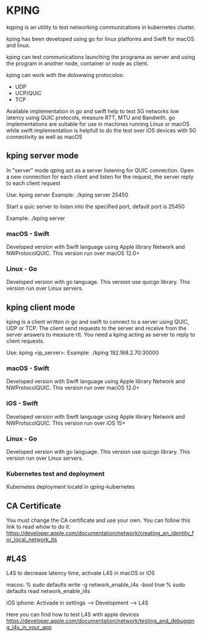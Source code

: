 # KPING

kqping is an utility to test networking communications in kubernetes cluster. 

kping has been developed using go for linux platforms and Swift for macOS and linux.

kping can test communications launching the programa as server and using the program in another node, container or node as client. 

kping can work with the dolowwing protocolos:
- UDP
- UCP/QUIC
- TCP

Available implementation in go and swift help to test 5G networks low latency using QUIC protocols, measure RTT, MTU and Bandwith. go implementations are suitable for use in machines running Linux or macOS while swift implementation is helpfull to do the test over iOS devices with 5G connectivity as well as macOS


## kping server mode
In "server" mode qping act as a server listening for QUIC connection. Open a new connection for each client and listen for the request, the server reply to each client request

Use: kping server <port>
Example: ./kping server 25450

Start a quic server to listen into the specified port, default port is 25450

Example: ./kping server

###  macOS - Swift
Developed version with Swift language using Apple library Network and NWProtocolQUIC. This version run over macOS 12.0+   
 
###  Linux - Go
Developed version with go language. This version use quicgo library. This version run over Linux servers.
 

## kping client mode
kping is a client written in go and swift to connect to a server using QUIC, UDP or TCP. 
The client send requests to the server and receive from the server answers to measure rtt.
You need a kping acting as server to reply to client requests.

Use: kping <ip_server>:<port>
Example: ./kping 192.168.2.70:30000

### macOS - Swift 
Developed version with Swift language using Apple library Network and NWProtocolQUIC. This version run over macOS 12.0+   

### iOS - Swift 
Developed version with Swift language using Apple library Network and NWProtocolQUIC. This version run over iOS 15+  
 
 
###  Linux - Go
Developed version with go language. This version use quicgo library. This version run over Linux servers.
 

###  Kubernetes test and deployment
Kubernetes deployment locatd in qping-kubernetes


## CA Certificate
You must change the CA certificate and use your own. You can follow this link to read whow to do it: https://developer.apple.com/documentation/network/creating_an_identity_for_local_network_tls


## #L4S
L4S
to decrease latency time, activate L4S in macOS or iOS

macos:
% sudo defaults write -g network_enable_l4s -bool true
% sudo defaults read network_enable_l4s 


iOS iphone:
Activade in settings --> Development --> L4S

Here you can find how to test L4S with apple devices
https://developer.apple.com/documentation/network/testing_and_debugging_l4s_in_your_app

